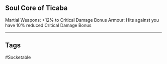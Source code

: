 ## Soul Core of Ticaba
Martial Weapons: +12% to Critical Damage Bonus
Armour: Hits against you have 10% reduced Critical Damage Bonus

---
## Tags
#Socketable
